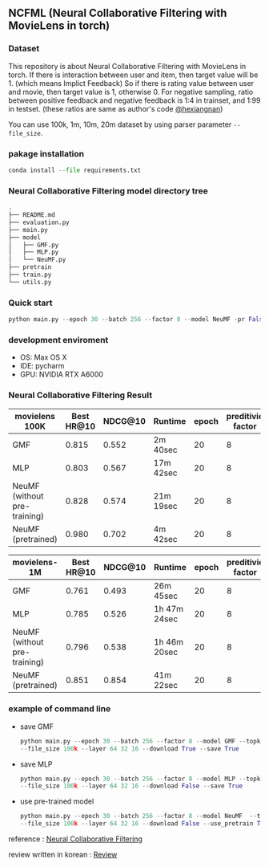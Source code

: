 ## NCFML (Neural Collaborative Filtering with MovieLens in torch)

### Dataset
This repository is about Neural Collaborative Filtering with MovieLens in torch.
If there is interaction between user and item, then target value will be 1. (which means Implict Feedback)
So if there is rating value between user and movie, then target value is 1, otherwise 0. 
For negative sampling, ratio between positive feedback and negative feedback is 1:4 in trainset, and 1:99 in testset. (these ratios are same as author's code [@hexiangnan](https://github.com/hexiangnan/neural_collaborative_filtering))

You can use 100k, 1m, 10m, 20m dataset by using parser parameter `--file_size`.

### pakage installation

```python
conda install --file requirements.txt

```

### Neural Collaborative Filtering model directory tree

```python
.
├── README.md
├── evaluation.py
├── main.py
├── model
│   ├── GMF.py
│   ├── MLP.py
│   └── NeuMF.py
├── pretrain
├── train.py
└── utils.py
```

### Quick start
```python
python main.py --epoch 30 --batch 256 --factor 8 --model NeuMF -pr False --topk 10 --file_size 100k --layer 64 32 16 --download True --use_pretrain False

```

### development enviroment

- OS: Max OS X
- IDE: pycharm
- GPU: NVIDIA RTX A6000


### Neural Collaborative Filtering Result

| movielens 100K | Best HR@10 | NDCG@10 | Runtime | epoch | preditivie factor | batch_size | layer for MLP |
| --- | --- | --- | --- | --- | --- | --- | --- |
| GMF | 0.815 | 0.552 | 2m 40sec | 20 | 8 | 256 | X |
| MLP | 0.803 | 0.567 | 17m 42sec | 20 | 8 | 256 | [64,32,16] |
| NeuMF (without pre-training) | 0.828 | 0.574 | 21m 19sec | 20 | 8 | 256 | [64,32,16] |
| NeuMF (pretrained) | 0.980 | 0.702 | 4m 42sec | 20 | 8 | 256 | X |


| movielens-1M | Best HR@10 | NDCG@10 | Runtime | epoch | preditivie factor | batch size | layer for MLP |
| --- | --- | --- | --- | --- | --- | --- | --- |
| GMF | 0.761 | 0.493 | 26m 45sec | 20 | 8 | 256 | X |
| MLP | 0.785 | 0.526 | 1h 47m 24sec | 20 | 8 | 256 | [64,32,16] |
| NeuMF (without pre-training) | 0.796 | 0.538 | 1h 46m 20sec | 20 | 8 | 256 | [64,32,16] |
| NeuMF (pretrained) | 0.851 | 0.854 | 41m 22sec | 20 | 8 | 256 | X |

### example of command line

- save GMF
  ```python
  python main.py --epoch 30 --batch 256 --factor 8 --model GMF --topk 10
  --file_size 100k --layer 64 32 16 --download True --save True

  ```
- save MLP

  ```python
  python main.py --epoch 30 --batch 256 --factor 8 --model MLP --topk 10
  --file_size 100k --layer 64 32 16 --download False --save True

  ```
- use pre-trained model
  ```python
  python main.py --epoch 30 --batch 256 --factor 8 --model NeuMF  --topk 10
  --file_size 100k --layer 64 32 16 --download False --use_pretrain True
  ```



reference : [Neural Collaborative Filtering](https://arxiv.org/abs/1708.05031)

review written in korean : [Review](https://changhyeonnam.github.io/2021/12/28/Neural_Collaborative_Filtering.html)

